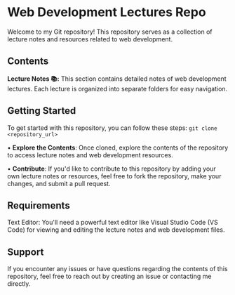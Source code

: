 # Web Development Lectures Repo
Welcome to my Git repository! This repository serves as a collection of lecture notes and resources related to web development.

## Contents
**Lecture Notes 📚:** This section contains detailed notes of web development lectures. Each lecture is organized into separate folders for easy navigation.

## Getting Started
To get started with this repository, you can follow these steps:
```git clone <repository_url>```

• **Explore the Contents**: Once cloned, explore the contents of the repository to access lecture notes and web development resources.

• **Contribute**: If you'd like to contribute to this repository by adding your own lecture notes or resources, feel free to fork the repository, make your changes, and submit a pull request.

## Requirements
Text Editor: You'll need a powerful text editor like Visual Studio Code (VS Code) for viewing and editing the lecture notes and web development files.

## Support
If you encounter any issues or have questions regarding the contents of this repository, feel free to reach out by creating an issue or contacting me directly.
